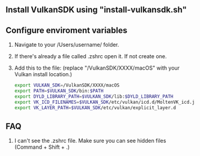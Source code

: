 ## Install VulkanSDK using "install-vulkansdk.sh"

## Configure enviroment variables
1. Navigate to your /Users/username/ folder.

2. If there's already a file called .zshrc open it. If not create one.

3. Add this to the file: (replace "/VulkanSDK/XXXX/macOS" with your Vulkan install location.)

    ```sh
    export VULKAN_SDK=/VulkanSDK/XXXX/macOS
    export PATH=$VULKAN_SDK/bin:$PATH
    export DYLD_LIBRARY_PATH=$VULKAN_SDK/lib:$DYLD_LIBRARY_PATH
    export VK_ICD_FILENAMES=$VULKAN_SDK/etc/vulkan/icd.d/MoltenVK_icd.json
    export VK_LAYER_PATH=$VULKAN_SDK/etc/vulkan/explicit_layer.d
    ```

## FAQ

1. I can't see the .zshrc file.
    Make sure you can see hidden files (Command + Shift + .)
